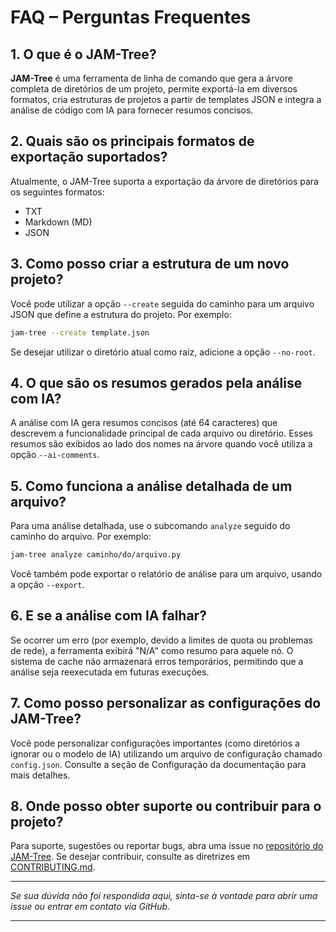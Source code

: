 # FAQ – Perguntas Frequentes

## 1. O que é o JAM-Tree?
**JAM-Tree** é uma ferramenta de linha de comando que gera a árvore completa de diretórios de um projeto, permite exportá-la em diversos formatos, cria estruturas de projetos a partir de templates JSON e integra a análise de código com IA para fornecer resumos concisos.

## 2. Quais são os principais formatos de exportação suportados?
Atualmente, o JAM-Tree suporta a exportação da árvore de diretórios para os seguintes formatos:
- TXT
- Markdown (MD)
- JSON

## 3. Como posso criar a estrutura de um novo projeto?
Você pode utilizar a opção `--create` seguida do caminho para um arquivo JSON que define a estrutura do projeto. Por exemplo:
```bash
jam-tree --create template.json
```
Se desejar utilizar o diretório atual como raiz, adicione a opção `--no-root`.

## 4. O que são os resumos gerados pela análise com IA?
A análise com IA gera resumos concisos (até 64 caracteres) que descrevem a funcionalidade principal de cada arquivo ou diretório. Esses resumos são exibidos ao lado dos nomes na árvore quando você utiliza a opção `--ai-comments`.

## 5. Como funciona a análise detalhada de um arquivo?
Para uma análise detalhada, use o subcomando `analyze` seguido do caminho do arquivo. Por exemplo:
```bash
jam-tree analyze caminho/do/arquivo.py
```
Você também pode exportar o relatório de análise para um arquivo, usando a opção `--export`.

## 6. E se a análise com IA falhar?
Se ocorrer um erro (por exemplo, devido a limites de quota ou problemas de rede), a ferramenta exibirá "N/A" como resumo para aquele nó. O sistema de cache não armazenará erros temporários, permitindo que a análise seja reexecutada em futuras execuções.

## 7. Como posso personalizar as configurações do JAM-Tree?
Você pode personalizar configurações importantes (como diretórios a ignorar ou o modelo de IA) utilizando um arquivo de configuração chamado `config.json`. Consulte a seção de Configuração da documentação para mais detalhes.

## 8. Onde posso obter suporte ou contribuir para o projeto?
Para suporte, sugestões ou reportar bugs, abra uma issue no [repositório do JAM-Tree](https://github.com/GitHubJordan/JAM-Tree/issues). Se desejar contribuir, consulte as diretrizes em [CONTRIBUTING.md](../CONTRIBUTING.md).

---

*Se sua dúvida não foi respondida aqui, sinta-se à vontade para abrir uma issue ou entrar em contato via GitHub.*

---
